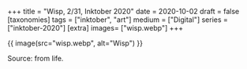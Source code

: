 +++
title = "Wisp, 2/31, Inktober 2020"
date = 2020-10-02
draft =  false
[taxonomies]
tags = ["inktober", "art"]
medium = ["Digital"]
series = ["inktober-2020"]
[extra]
images= ["wisp.webp"]
+++

{{ image(src="wisp.webp", alt="Wisp") }}

Source: from life.
